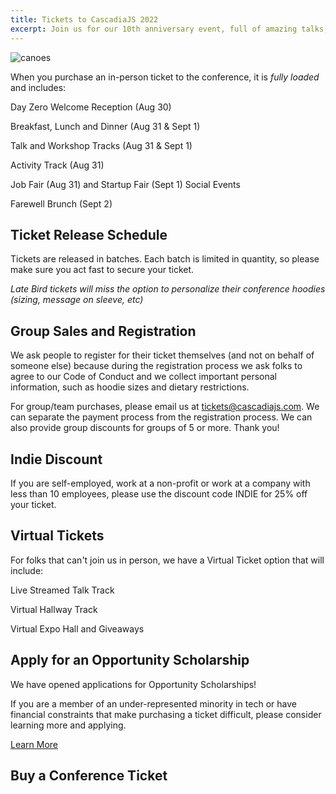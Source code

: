 ```yaml
---
title: Tickets to CascadiaJS 2022
excerpt: Join us for our 10th anniversary event, full of amazing talks, outdoor activities and more!
---
```

![canoes](/images/sunriver/canoes.jpg)

When you purchase an in-person ticket to the conference, it is *fully loaded* and includes:

<i class="fas fa-glass-cheers"></i> Day Zero Welcome Reception (Aug 30)

<i class="fas fa-burger-soda"></i> Breakfast, Lunch and Dinner (Aug 31 & Sept 1)

<i class="fas fa-chalkboard-teacher"></i> Talk and Workshop Tracks (Aug 31 & Sept 1)

<i class="fas fa-hiking"></i> Activity Track (Aug 31)

<i class="fas fa-turntable"></i> Job Fair (Aug 31) and Startup Fair (Sept 1) Social Events

<i class="fas fa-coffee"></i> Farewell Brunch (Sept 2)


## Ticket Release Schedule

Tickets are released in batches. Each batch is limited in quantity, so please make sure you act fast to secure your ticket.

*Late Bird tickets will miss the option to personalize their conference hoodies (sizing, message on sleeve, etc)*

## Group Sales and Registration

We ask people to register for their ticket themselves (and not on behalf of someone else) because during the registration process we ask folks to agree to our Code of Conduct and we collect important personal information, such as hoodie sizes and dietary restrictions.

For group/team purchases, please email us at tickets@cascadiajs.com. We can separate the payment process from the registration process. We can also provide group discounts for groups of 5 or more. Thank you!

## Indie Discount

If you are self-employed, work at a non-profit or work at a company with less than 10 employees, please use the discount code INDIE for 25% off your ticket. 

## Virtual Tickets

For folks that can't join us in person, we have a Virtual Ticket option that will include:

<i class="fas fa-tv-retro"></i> Live Streamed Talk Track

<i class="fas fa-coffee"></i> Virtual Hallway Track

<i class="fas fa-handshake"></i> Virtual Expo Hall and Giveaways

## Apply for an Opportunity Scholarship

We have opened applications for Opportunity Scholarships! 

If you are a member of an under-represented minority in tech or have financial constraints that make purchasing a ticket difficult, please consider learning more and applying.

<div class="cta secondary"><a href="/scholarships">Learn More</a></div>


## Buy a Conference Ticket

<div>
    <tito-widget event="event-loop/cascadiajs-2022" ${ DISCOUNT_CODE }></tito-widget>
</div>
